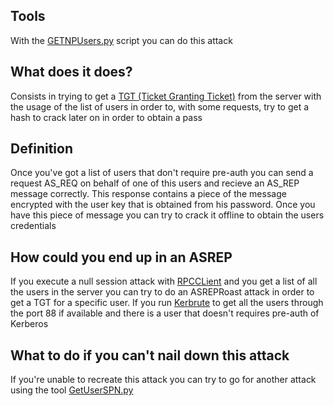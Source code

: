 ## Tools
With the [GETNPUsers.py](</General Info/Tools/Active Directory/GETNPUsers.py.md>) script you can do this attack

## What does it does?
Consists in trying to get a [TGT (Ticket Granting Ticket)](</General Info/Tecnologias/Active Directory/TGT (Ticket Granting Ticket).md>) from the server with the usage of the list of users in order to, with some requests, try to get a hash to crack later on in order to obtain a pass 

## Definition
Once you've got a list of users that don't require pre-auth you can send a request AS_REQ on behalf of one of this users and recieve an AS_REP message correctly. This response contains a piece of the message encrypted with the user key that is obtained from his password. Once you have this piece of message you can try to crack it offline to obtain the users credentials

## How could you end up in an ASREP
If you execute a null session attack with [RPCCLient](</General Info/Tools/Active Directory/RPCClient.md>) and you get a list of all the users in the server you can try to do an ASREPRoast attack in order to get a TGT for a specific user.
If you run [Kerbrute](</General Info/Tools/Active Directory/Kerbrute.md>) to get all the users through the port 88 if available and there is a user that doesn't requires pre-auth of Kerberos

## What to do if you can't nail down this attack
If you're unable to recreate this attack you can try to go for another attack using the tool [GetUserSPN.py](</General Info/Tools/Active Directory/GetUserSPN.py.md>)
